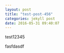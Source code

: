 ```yaml
---
layout: post
title: "test-post-456"
categories: jekyll post
date: 2016-05-31 09:40:07
---
```



test12345

fasfdasdf